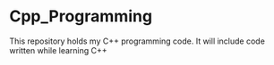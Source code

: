 # Cpp_Programming
This repository holds my C++ programming code. It will include code written while learning C++
